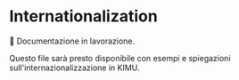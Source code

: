 # Internationalization

🚧 Documentazione in lavorazione.

Questo file sarà presto disponibile con esempi e spiegazioni sull'internazionalizzazione in KIMU.
